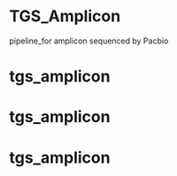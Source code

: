 # TGS_Amplicon
pipeline_for amplicon sequenced by Pacbio
# tgs_amplicon
# tgs_amplicon
# tgs_amplicon
